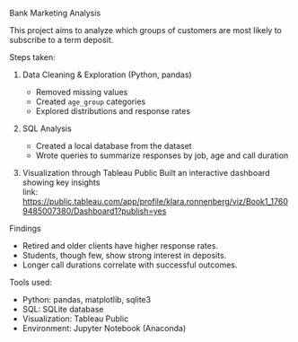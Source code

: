 Bank Marketing Analysis

This project aims to analyze which groups of customers are most likely to subscribe to a term deposit.

Steps taken:

1. Data Cleaning & Exploration (Python, pandas)
   - Removed missing values
   - Created `age_group` categories
   - Explored distributions and response rates

2. SQL Analysis 
   - Created a local database from the dataset
   - Wrote queries to summarize responses by job, age and call duration

3. Visualization through Tableau Public
   Built an interactive dashboard showing key insights  
   link: https://public.tableau.com/app/profile/klara.ronnenberg/viz/Book1_17609485007380/Dashboard1?publish=yes


Findings

- Retired and older clients have higher response rates.
- Students, though few, show strong interest in deposits.
- Longer call durations correlate with successful outcomes.


Tools used:

- Python: pandas, matplotlib, sqlite3
- SQL: SQLite database
- Visualization: Tableau Public
- Environment: Jupyter Notebook (Anaconda)

